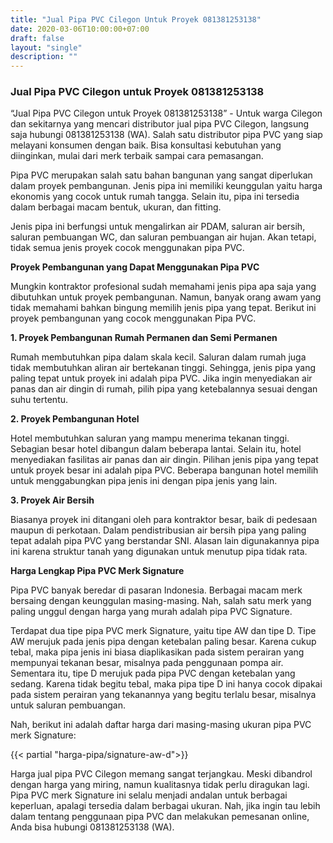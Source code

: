 ```yaml
---
title: "Jual Pipa PVC Cilegon Untuk Proyek 081381253138"
date: 2020-03-06T10:00:00+07:00
draft: false
layout: "single"
description: ""
---
```

### Jual Pipa PVC Cilegon untuk Proyek 081381253138

“Jual Pipa PVC Cilegon untuk Proyek 081381253138” - Untuk warga Cilegon dan sekitarnya yang mencari distributor jual pipa PVC Cilegon, langsung saja hubungi 081381253138 (WA). Salah satu distributor pipa PVC yang siap melayani konsumen dengan baik. Bisa konsultasi kebutuhan yang diinginkan, mulai dari merk terbaik sampai cara pemasangan.

Pipa PVC merupakan salah satu bahan bangunan yang sangat diperlukan dalam proyek pembangunan. Jenis pipa ini memiliki keunggulan yaitu harga ekonomis yang cocok untuk rumah tangga. Selain itu, pipa ini tersedia dalam berbagai macam bentuk, ukuran, dan fitting.

Jenis pipa ini berfungsi untuk mengalirkan air PDAM, saluran air bersih, saluran pembuangan WC, dan saluran pembuangan air hujan. Akan tetapi, tidak semua jenis proyek cocok menggunakan pipa PVC.

**Proyek Pembangunan yang Dapat Menggunakan Pipa PVC**

Mungkin kontraktor profesional sudah memahami jenis pipa apa saja yang dibutuhkan untuk proyek pembangunan. Namun, banyak orang awam yang tidak memahami bahkan bingung memilih jenis pipa yang tepat. Berikut ini proyek pembangunan yang cocok menggunakan Pipa PVC.

**1.	Proyek Pembangunan Rumah Permanen dan Semi Permanen**

Rumah membutuhkan pipa dalam skala kecil. Saluran dalam rumah juga tidak membutuhkan aliran air bertekanan tinggi. Sehingga, jenis pipa yang paling tepat untuk proyek ini adalah pipa PVC. Jika ingin menyediakan air panas dan air dingin di rumah, pilih pipa yang ketebalannya sesuai dengan suhu tertentu.

**2.	Proyek Pembangunan Hotel**

Hotel membutuhkan saluran yang mampu menerima tekanan tinggi. Sebagian besar hotel dibangun dalam beberapa lantai. Selain itu, hotel menyediakan fasilitas air panas dan air dingin. Pilihan jenis pipa yang tepat untuk proyek besar ini adalah pipa PVC. Beberapa bangunan hotel memilih untuk menggabungkan pipa jenis ini dengan pipa jenis yang lain.

**3.	Proyek Air Bersih**

Biasanya proyek ini ditangani oleh para kontraktor besar, baik di pedesaan maupun di perkotaan. Dalam pendistribusian air bersih pipa yang paling tepat adalah pipa PVC yang berstandar SNI. Alasan lain digunakannya pipa ini karena struktur tanah yang digunakan untuk menutup pipa tidak rata.

**Harga Lengkap Pipa PVC Merk Signature**

Pipa PVC banyak beredar di pasaran Indonesia. Berbagai macam merk bersaing dengan keunggulan masing-masing. Nah, salah satu merk yang paling unggul dengan harga yang murah adalah pipa PVC Signature. 

Terdapat dua tipe pipa PVC merk Signature, yaitu tipe AW dan tipe D. Tipe AW merujuk pada jenis pipa dengan ketebalan paling besar. Karena cukup tebal, maka pipa jenis ini biasa diaplikasikan pada sistem perairan yang mempunyai tekanan besar, misalnya pada penggunaan pompa air. Sementara itu, tipe D merujuk pada pipa PVC dengan ketebalan yang sedang. Karena tidak begitu tebal, maka pipa tipe D ini hanya cocok dipakai pada sistem perairan yang tekanannya yang begitu terlalu besar, misalnya untuk saluran pembuangan. 

Nah, berikut ini adalah daftar harga dari masing-masing ukuran pipa PVC merk Signature:

{{< partial "harga-pipa/signature-aw-d">}}

Harga jual pipa PVC Cilegon memang sangat terjangkau. Meski dibandrol dengan harga yang miring, namun kualitasnya tidak perlu diragukan lagi. Pipa PVC merk Signature ini selalu menjadi andalan untuk berbagai keperluan, apalagi tersedia dalam berbagai ukuran. Nah, jika ingin tau lebih dalam tentang penggunaan pipa PVC dan melakukan pemesanan online, Anda bisa hubungi 081381253138 (WA).

